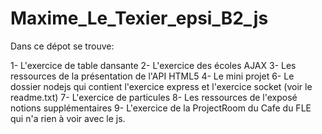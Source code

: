 # Maxime_Le_Texier_epsi_B2_js

Dans ce dépot se trouve:

1- L'exercice de table dansante
2- L'exercice des écoles AJAX
3- Les ressources de la présentation de l'API HTML5
4- Le mini projet
6- Le dossier nodejs qui contient l'exercice express et l'exercice socket (voir le readme.txt)
7- L'exercice de particules
8- Les ressources de l'exposé notions supplémentaires
9- L'exercice de la ProjectRoom du Cafe du FLE qui n'a rien à voir avec le js.
